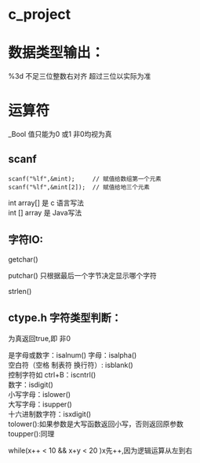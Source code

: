 # c_project

数据类型输出：
===
%3d 不足三位整数右对齐 超过三位以实际为准  

运算符
===
_Bool 值只能为0 或1 非0均视为真  

scanf
---
```
scanf("%lf",&mint);     // 赋值给数组第一个元素
scanf("%lf",&mint[2]);  // 赋值给地三个元素
```

int array[] 是 c 语言写法  
int [] array 是 Java写法  

字符IO:
---
getchar()  

putchar() 只根据最后一个字节决定显示哪个字符  

strlen()  

ctype.h 字符类型判断：
---
为真返回true,即 非0  

是字母或数字：isalnum() 
字母：isalpha()  
空白符（空格 制表符 换行符）: isblank()  
控制字符如 ctrl+B：iscntrl()  
数字：isdigit()  
小写字母：islower()  
大写字母：isupper()  
十六进制数字符：isxdigit()  
tolower():如果参数是大写函数返回小写，否则返回原参数  
toupper():同理  

while(x++ < 10 && x+y < 20 )x先++,因为逻辑运算从左到右  
